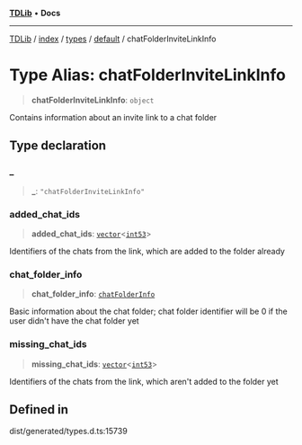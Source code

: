 [**TDLib**](../../../../../../README.md) • **Docs**

***

[TDLib](../../../../../../modules.md) / [index](../../../../../README.md) / [types](../../../README.md) / [default](../README.md) / chatFolderInviteLinkInfo

# Type Alias: chatFolderInviteLinkInfo

> **chatFolderInviteLinkInfo**: `object`

Contains information about an invite link to a chat folder

## Type declaration

### \_

> **\_**: `"chatFolderInviteLinkInfo"`

### added\_chat\_ids

> **added\_chat\_ids**: [`vector`](vector.md)\<[`int53`](int53-1.md)\>

Identifiers of the chats from the link, which are added to the folder already

### chat\_folder\_info

> **chat\_folder\_info**: [`chatFolderInfo`](chatFolderInfo-1.md)

Basic information about the chat folder; chat folder identifier will be 0 if the user didn't have the chat folder yet

### missing\_chat\_ids

> **missing\_chat\_ids**: [`vector`](vector.md)\<[`int53`](int53-1.md)\>

Identifiers of the chats from the link, which aren't added to the folder yet

## Defined in

dist/generated/types.d.ts:15739
